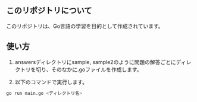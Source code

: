 ## このリポジトリについて

このリポジトリは、Go言語の学習を目的として作成されています。


## 使い方

1. answersディレクトリにsample, sample2のように問題の解答ごとにディレクトリを切り、そのなかに.goファイルを作成します。

2. 以下のコマンドで実行します。

```bash
go run main.go <ディレクトリ名>
```

